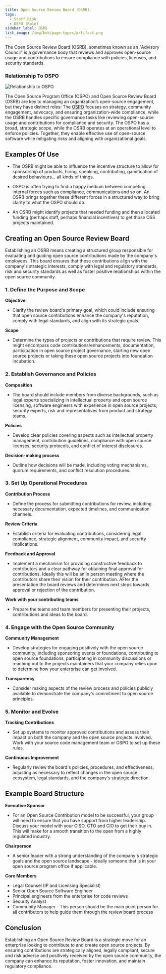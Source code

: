 ```yaml
---
title: Open Source Review Board (OSRB)
tags:
  - Staff Risk
  - OSPO (Role)
sidebar_label: OSRB
list_image: /img/bok/page-types/artifact.png
---
```


The Open Source Review Board (OSRB), sometimes known as an "Advisory Council" is a governance body that reviews and approves open-source usage and contributions to ensure compliance with policies, licenses, and security standards.

### Relationship To OSPO

![Relationship to OSPO](/img/bok/osrb.png)

The Open Source Program Office (OSPO) and Open Source Review Board (OSRB) are key to managing an organization’s open-source engagement, but they have distinct roles: The [OSPO](OSPO) focuses on strategy, community engagement, advocacy, and ensuring organization-wide compliance, while the OSRB handles specific governance tasks like reviewing open-source usage and contributions for compliance and security. The OSPO has a broad, strategic scope, while the OSRB operates at an operational level to enforce policies. Together, they enable effective use of open-source software while mitigating risks and aligning with organizational goals. 

## Examples Of Use

- The OSRB might be able to influence the incentive structure to allow for sponsorship of products, hiring, speaking, contributing, gamification of desired behaviours... all kinds of things.

- OSPO is often trying to find a happy medium between competing internal forces such as compliance, communications and so on. An OSRB brings together these different forces in a structured way to bring clarity to what the OSPO should do.

- An OSRB might identify projects that needed funding and then allocated funding (perhaps staff, perhaps financial incentives) to get those OSS projects maintained.


## Creating an Open Source Review Board

Establishing an OSRB means creating a structured group responsible for evaluating and guiding open source contributions made by the company's employees. This board ensures that these contributions align with the company's strategic interests, comply with legal and regulatory standards, risk and security standards as well as foster positive relationships within the open source community. 

### 1. Define the Purpose and Scope

**Objective**
- Clarify the review board's primary goal, which could include ensuring that open source contributions enhance the company's reputation, comply with legal standards, and align with its strategic goals. 

**Scope**
- Determine the types of projects or contributions that require review. This might encompass code contributions/enhancements, documentation, participation in open source project governance, starting new open source projects or taking these open source projects into foundation incubation.

### 2. Establish Governance and Policies 
**Composition** 
- The board should include members from diverse backgrounds, such as legal experts specializing in intellectual property and open source licensing, software engineers with experience in open source projects, security experts, risk and representatives from product and strategy teams. 

**Policies** 
- Develop clear policies covering aspects such as intellectual property management, contribution guidelines, compliance with open source licenses, security protocols, and conflict of interest disclosures.

**Decision-making process** 
- Outline how decisions will be made, including voting mechanisms, quorum requirements, and conflict resolution procedures.

### 3. Set Up Operational Procedures 

**Contribution Process** 
- Define the process for submitting contributions for review, including necessary documentation, expected timelines, and communication channels. 

**Review Criteria** 
- Establish criteria for evaluating contributions, considering legal compliance, strategic alignment, community impact, and security implications. 

**Feedback and Approval** 
- Implement a mechanism for providing constructive feedback to contributors and a clear pathway for obtaining final approval for contributions. Ideally this will be an in person meeting where the contributors share their vision for their contribution.  AFter the presentation the board reviews and determines next steps towards approval or rejection of the contribution.  

**Work with your contributing teams** 
- Prepare the teams and team members for presenting their projects, contributions and ideas to the board.


### 4. Engage with the Open Source Community 

**Community Management**
- Develop strategies for engaging positively with the open source community, including sponsoring events or foundations, contributing to open source foundations, participating in community discussions or reaching out to the projects maintainers that your company relies upon to determine how your enterprise can get involved. 
  
**Transparency** 
- Consider making aspects of the review process and policies publicly available to demonstrate the company's commitment to open source principles. 

### 5. Monitor and Evolve 

**Tracking Contributions**
- Set up systems to monitor approved contributions and assess their impact on both the company and the open source projects involved. Work with your source code management team or OSPO to set up these rules. 

**Continuous Improvement** 
- Regularly review the board's policies, procedures, and effectiveness, adjusting as necessary to reflect changes in the open source ecosystem, legal standards, and the company's strategic direction.

## Example Board Structure 

**Executive Sponsor**
- For an Open Source Contribution model to be successful, your group will need to ensure that you have support from higher leadership.  Discuss your model with your CISO, CTO and CIO to get their buy in. This will make for a smooth transition to the open from a highly regulated industry.  

**Chairperson** 
- A senior leader with a strong understanding of the company's strategic goals and the open source landscape - ideally someone that is in your open source program office if applicable. 

**Core Members**
- Legal Counsel (IP and Licensing Specialist)
- Senior Open Source Software Engineer
- Principal engineers from the enterprise for code reviews 
- Security Analyst
- Community Manager - This person should be the main point person for all contributors to help guide them through the review board process

## Conclusion

Establishing an Open Source Review Board is a strategic move for an enterprise looking to contribute to and create open source projects. By ensuring contributions are strategically aligned, legally compliant, secure and risk adverse and positively received by the open source community, the company can enhance its reputation, foster innovation, and maintain regulatory compliance.
